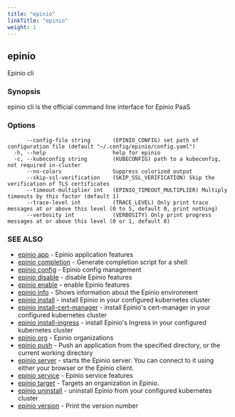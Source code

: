 ```yaml
---
title: "epinio"
linkTitle: "epinio"
weight: 1
---
```

## epinio

Epinio cli

### Synopsis

epinio cli is the official command line interface for Epinio PaaS 

### Options

```
      --config-file string       (EPINIO_CONFIG) set path of configuration file (default "~/.config/epinio/config.yaml")
  -h, --help                     help for epinio
  -c, --kubeconfig string        (KUBECONFIG) path to a kubeconfig, not required in-cluster
      --no-colors                Suppress colorized output
      --skip-ssl-verification    (SKIP_SSL_VERIFICATION) Skip the verification of TLS certificates
      --timeout-multiplier int   (EPINIO_TIMEOUT_MULTIPLIER) Multiply timeouts by this factor (default 1)
      --trace-level int          (TRACE_LEVEL) Only print trace messages at or above this level (0 to 5, default 0, print nothing)
      --verbosity int            (VERBOSITY) Only print progress messages at or above this level (0 or 1, default 0)
```

### SEE ALSO

* [epinio app](../epinio_app)	 - Epinio application features
* [epinio completion](../epinio_completion)	 - Generate completion script for a shell
* [epinio config](../epinio_config)	 - Epinio config management
* [epinio disable](../epinio_disable)	 - disable Epinio features
* [epinio enable](../epinio_enable)	 - enable Epinio features
* [epinio info](../epinio_info)	 - Shows information about the Epinio environment
* [epinio install](../epinio_install)	 - install Epinio in your configured kubernetes cluster
* [epinio install-cert-manager](../epinio_install-cert-manager)	 - install Epinio's cert-manager in your configured kubernetes cluster
* [epinio install-ingress](../epinio_install-ingress)	 - install Epinio's Ingress in your configured kubernetes cluster
* [epinio org](../epinio_org)	 - Epinio organizations
* [epinio push](../epinio_push)	 - Push an application from the specified directory, or the current working directory
* [epinio server](../epinio_server)	 - starts the Epinio server. You can connect to it using either your browser or the Epinio client.
* [epinio service](../epinio_service)	 - Epinio service features
* [epinio target](../epinio_target)	 - Targets an organization in Epinio.
* [epinio uninstall](../epinio_uninstall)	 - uninstall Epinio from your configured kubernetes cluster
* [epinio version](../epinio_version)	 - Print the version number

